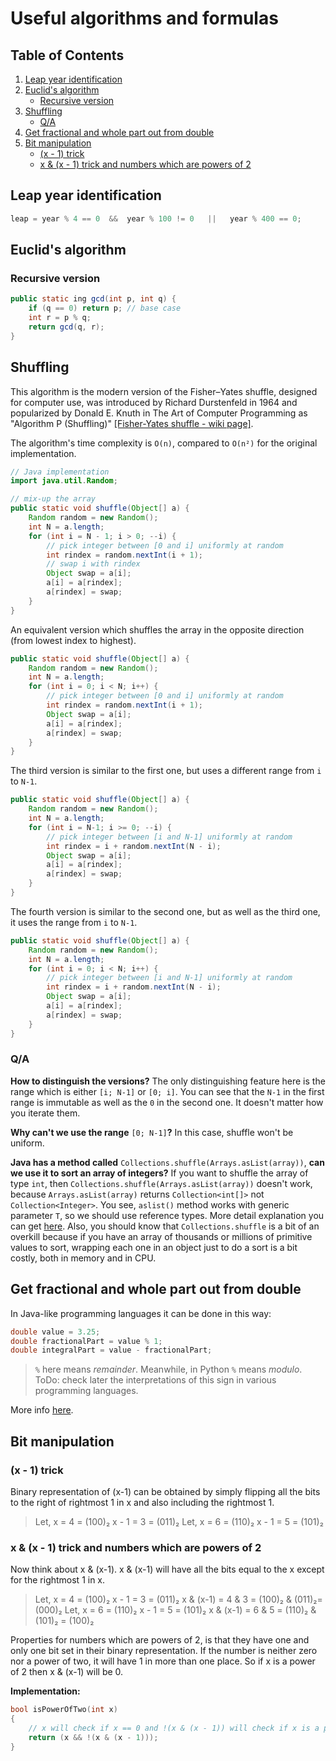 # Useful algorithms and formulas

## Table of Contents

1. [Leap year identification](#Leap-year-identification)
2. [Euclid's algorithm](#Euclids-algorithm)
   - [Recursive version](#Recursive-version)
3. [Shuffling](#Shuffling)
   - [Q/A](#QA)
4. [Get fractional and whole part out from double](#Get-fractional-and-whole-part-out-from-double)
5. [Bit manipulation](#Bit-manipulation)
   - [(x - 1) trick](#(x---1)-trick)
   - [x & (x - 1) trick and numbers which are powers of 2](#x-&-(x---1)-trick-and-numbers-which-are-powers-of-2)

## Leap year identification

```C
leap = year % 4 == 0  &&  year % 100 != 0   ||   year % 400 == 0; 
```

## Euclid's algorithm

### Recursive version

```Java
public static ing gcd(int p, int q) {
	if (q == 0) return p; // base case
	int r = p % q;
	return gcd(q, r);
}
```

## Shuffling

This algorithm is the modern version of the Fisher–Yates shuffle, designed for computer use, was introduced by Richard Durstenfeld in 1964 and popularized by Donald E. Knuth in The Art of Computer Programming as "Algorithm P (Shuffling)" [[Fisher-Yates shuffle - wiki page]](https://www.wikiwand.com/en/Fisher%E2%80%93Yates_shuffle).

The algorithm's time complexity is `O(n)`, compared to `O(n²)` for the original implementation.

```java
// Java implementation
import java.util.Random;

// mix-up the array
public static void shuffle(Object[] a) {
    Random random = new Random();
    int N = a.length;
    for (int i = N - 1; i > 0; --i) {
        // pick integer between [0 and i] uniformly at random
        int rindex = random.nextInt(i + 1);
        // swap i with rindex
        Object swap = a[i];
        a[i] = a[rindex];
        a[rindex] = swap;
    }
}
```

An equivalent version which shuffles the array in the opposite direction (from lowest index to highest).

```Java
public static void shuffle(Object[] a) {
    Random random = new Random();
    int N = a.length;
    for (int i = 0; i < N; i++) {
        // pick integer between [0 and i] uniformly at random
        int rindex = random.nextInt(i + 1);
        Object swap = a[i];
        a[i] = a[rindex];
        a[rindex] = swap;
    }
}
```

The third version is similar to the first one, but uses a different range from `i` to `N-1`.

```Java
public static void shuffle(Object[] a) {
    Random random = new Random();
    int N = a.length;
    for (int i = N-1; i >= 0; --i) {
        // pick integer between [i and N-1] uniformly at random
        int rindex = i + random.nextInt(N - i);
        Object swap = a[i];
        a[i] = a[rindex];
        a[rindex] = swap;
    }
}
```

The fourth version is similar to the second one, but as well as the third one, it uses the range from `i` to `N-1`.

```java
public static void shuffle(Object[] a) {
    Random random = new Random();
    int N = a.length;
    for (int i = 0; i < N; i++) {
        // pick integer between [i and N-1] uniformly at random
        int rindex = i + random.nextInt(N - i);
        Object swap = a[i];
        a[i] = a[rindex];
        a[rindex] = swap;
    }
}
```

### Q/A

**How to distinguish the versions?** The only distinguishing feature here is the range which is either `[i; N-1]` or `[0; i]`. You can see that the `N-1` in the first range is immutable as well as the `0` in the second one. It doesn't matter how you iterate them.

**Why can't we use the range** `[0; N-1]`**?** In this case, shuffle won't be uniform.

**Java has a method called** `Collections.shuffle(Arrays.asList(array))`, **can we use it to sort an array of integers?** If you want to shuffle the array of type `int`, then `Collections.shuffle(Arrays.asList(array))` doesn't work, because `Arrays.asList(array)` returns `Collection<int[]>` not `Collection<Integer>`. You see, `aslist()` method works with generic parameter `T`, so we should use reference types. More detail explanation you can get [here](https://stackoverflow.com/questions/3981420/why-does-collections-shuffle-fail-for-my-array#answer-3981494). Also, you should know that `Collections.shuffle` is a bit of an overkill because if you have an array of thousands or millions of primitive values to sort, wrapping each one in an object just to do a sort is a bit costly, both in memory and in CPU.

## Get fractional and whole part out from double

In Java-like programming languages it can be done in this way:

```Java
double value = 3.25;
double fractionalPart = value % 1;
double integralPart = value - fractionalPart;
```

> `%` here means *remainder*. Meanwhile, in Python `%` means *modulo*. ToDo: check later the interpretations of this sign in various programming languages.

More info [here](https://stackoverflow.com/questions/343584/how-do-i-get-whole-and-fractional-parts-from-double-in-jsp-java).

## Bit manipulation

### (x - 1) trick

Binary representation of (x-1) can be obtained by simply flipping all the bits to the right of rightmost 1 in x and also including the rightmost 1.

> Let, x = 4 = (100)₂
> x - 1 = 3 = (011)₂
> Let, x = 6 = (110)₂
> x - 1 = 5 = (101)₂

###  x & (x - 1) trick and numbers which are powers of 2

Now think about x & (x-1). x & (x-1) will have all the bits equal to the x except for the rightmost 1 in x.

> Let, x = 4 = (100)₂
> x - 1 = 3 = (011)₂
> x & (x-1) = 4 & 3 = (100)₂ & (011)₂= (000)₂
> Let, x = 6 = (110)₂
> x - 1 = 5 = (101)₂
> x & (x-1) = 6 & 5 = (110)₂ & (101)₂ = (100)₂ 

Properties for numbers which are powers of 2, is that they have one and only one bit set in their binary representation. If the number is neither zero nor a power of two, it will have 1 in more than one place. So if x is a power of 2 then x & (x-1) will be 0.

**Implementation:**

```c++
bool isPowerOfTwo(int x)
{
    // x will check if x == 0 and !(x & (x - 1)) will check if x is a power of 2 or not
    return (x && !(x & (x - 1)));
}
```